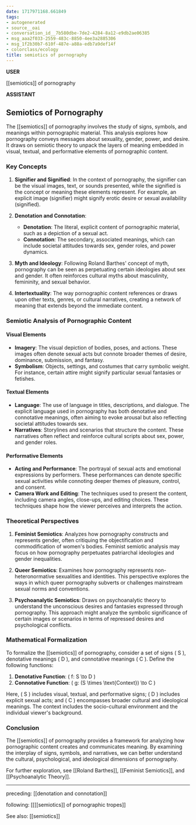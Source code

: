 ```yaml
---
date: 1717971168.661849
tags:
- autogenerated
- source__oai
- conversation_id__7b580dbe-7de2-4284-8a12-e9db2ae06385
- msg_aaa2f033-2559-483c-8850-4ee3a2885306
- msg_1f2b30b7-610f-487e-a88a-edb7a9def14f
- colorclass/ecology
title: semiotics of pornography
---
```


**USER**

[[semiotics]] of pornography


**ASSISTANT**

## Semiotics of Pornography

The [[semiotics]] of pornography involves the study of signs, symbols, and meanings within pornographic material. This analysis explores how pornography conveys messages about sexuality, gender, power, and desire. It draws on semiotic theory to unpack the layers of meaning embedded in visual, textual, and performative elements of pornographic content.

### Key Concepts

1. **Signifier and Signified**: In the context of pornography, the signifier can be the visual images, text, or sounds presented, while the signified is the concept or meaning these elements represent. For example, an explicit image (signifier) might signify erotic desire or sexual availability (signified).

2. **Denotation and Connotation**: 
   - **Denotation**: The literal, explicit content of pornographic material, such as a depiction of a sexual act.
   - **Connotation**: The secondary, associated meanings, which can include societal attitudes towards sex, gender roles, and power dynamics.

3. **Myth and Ideology**: Following Roland Barthes' concept of myth, pornography can be seen as perpetuating certain ideologies about sex and gender. It often reinforces cultural myths about masculinity, femininity, and sexual behavior.

4. **Intertextuality**: The way pornographic content references or draws upon other texts, genres, or cultural narratives, creating a network of meaning that extends beyond the immediate content.

### Semiotic Analysis of Pornographic Content

#### Visual Elements

- **Imagery**: The visual depiction of bodies, poses, and actions. These images often denote sexual acts but connote broader themes of desire, dominance, submission, and fantasy.
- **Symbolism**: Objects, settings, and costumes that carry symbolic weight. For instance, certain attire might signify particular sexual fantasies or fetishes.

#### Textual Elements

- **Language**: The use of language in titles, descriptions, and dialogue. The explicit language used in pornography has both denotative and connotative meanings, often aiming to evoke arousal but also reflecting societal attitudes towards sex.
- **Narratives**: Storylines and scenarios that structure the content. These narratives often reflect and reinforce cultural scripts about sex, power, and gender roles.

#### Performative Elements

- **Acting and Performance**: The portrayal of sexual acts and emotional expressions by performers. These performances can denote specific sexual activities while connoting deeper themes of pleasure, control, and consent.
- **Camera Work and Editing**: The techniques used to present the content, including camera angles, close-ups, and editing choices. These techniques shape how the viewer perceives and interprets the action.

### Theoretical Perspectives

1. **Feminist Semiotics**: Analyzes how pornography constructs and represents gender, often critiquing the objectification and commodification of women's bodies. Feminist semiotic analysis may focus on how pornography perpetuates patriarchal ideologies and gender inequalities.
   
2. **Queer Semiotics**: Examines how pornography represents non-heteronormative sexualities and identities. This perspective explores the ways in which queer pornography subverts or challenges mainstream sexual norms and conventions.

3. **Psychoanalytic Semiotics**: Draws on psychoanalytic theory to understand the unconscious desires and fantasies expressed through pornography. This approach might analyze the symbolic significance of certain images or scenarios in terms of repressed desires and psychological conflicts.

### Mathematical Formalization

To formalize the [[semiotics]] of pornography, consider a set of signs \( S \), denotative meanings \( D \), and connotative meanings \( C \). Define the following functions:

1. **Denotative Function**: \( f: S \to D \)
2. **Connotative Function**: \( g: (S \times \text{Context}) \to C \)

Here, \( S \) includes visual, textual, and performative signs; \( D \) includes explicit sexual acts; and \( C \) encompasses broader cultural and ideological meanings. The context includes the socio-cultural environment and the individual viewer's background.

### Conclusion

The [[semiotics]] of pornography provides a framework for analyzing how pornographic content creates and communicates meaning. By examining the interplay of signs, symbols, and narratives, we can better understand the cultural, psychological, and ideological dimensions of pornography.

For further exploration, see [[Roland Barthes]], [[Feminist Semiotics]], and [[Psychoanalytic Theory]].


---

preceding: [[denotation and connotation]]  


following: [[[[semiotics]] of pornographic tropes]]

See also: [[semiotics]]